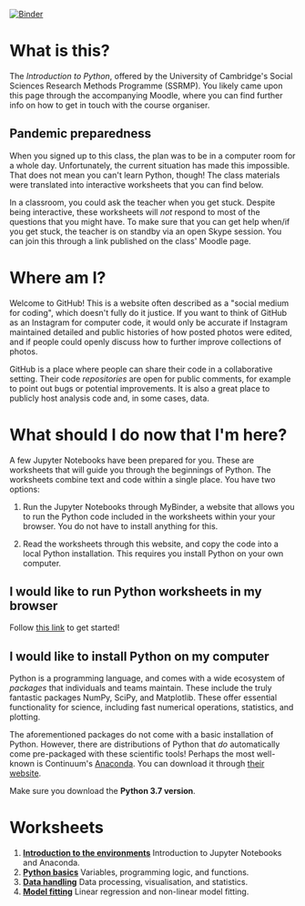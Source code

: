 [![Binder](https://mybinder.org/badge_logo.svg)](https://mybinder.org/v2/gh/esdalmaijer/Cambridge_SSRMP_Python/master)

What is this?
=============

The *Introduction to Python*, offered by the University of Cambridge's Social Sciences Research Methods Programme (SSRMP). You likely came upon this page through the accompanying Moodle, where you can find further info on how to get in touch with the course organiser.

Pandemic preparedness
---------------------

When you signed up to this class, the plan was to be in a computer room for a whole day. Unfortunately, the current situation has made this impossible. That does not mean you can't learn Python, though! The class materials were translated into interactive worksheets that you can find below.

In a classroom, you could ask the teacher when you get stuck. Despite being interactive, these worksheets will _not_ respond to most of the questions that you might have. To make sure that you can get help when/if you get stuck, the teacher is on standby via an open Skype session. You can join this through a link published on the class' Moodle page.


Where am I?
===========

Welcome to GitHub! This is a website often described as a "social medium for coding", which doesn't fully do it justice. If you want to think of GitHub as an Instagram for computer code, it would only be accurate if Instagram maintained detailed and public histories of how posted photos were edited, and if people could openly discuss how to further improve collections of photos.

GitHub is a place where people can share their code in a collaborative setting. Their code _repositories_ are open for public comments, for example to point out bugs or potential improvements. It is also a great place to publicly host analysis code and, in some cases, data.


What should I do now that I'm here?
===================================

A few Jupyter Notebooks have been prepared for you. These are worksheets that will guide you through the beginnings of Python. The worksheets combine text and code within a single place. You have two options:

1. Run the Jupyter Notebooks through MyBinder, a website that allows you to run the Python code included in the worksheets within your your browser. You do not have to install anything for this.

2. Read the worksheets through this website, and copy the code into a local Python installation. This requires you install Python on your own computer.


I would like to run Python worksheets in my browser
---------------------------------------------------

Follow [this link](https://mybinder.org/v2/gh/esdalmaijer/esdalmaijer/Cambridge_SSRMP_python/master) to get started!


I would like to install Python on my computer
---------------------------------------------

Python is a programming language, and comes with a wide ecosystem of _packages_ that individuals and teams maintain. These include the truly fantastic packages NumPy, SciPy, and Matplotlib. These offer essential functionality for science, including fast numerical operations, statistics, and plotting.

The aforementioned packages do not come with a basic installation of Python. However, there are distributions of Python that _do_ automatically come pre-packaged with these scientific tools! Perhaps the most well-known is Continuum's [Anaconda](https://www.youtube.com/watch?v=LDZX4ooRsWs). You can download it through [their website](https://www.anaconda.com/products/individual).

Make sure you download the **Python 3.7 version**.


Worksheets
==========

1. [**Introduction to the environments**](00_welcome_to_anaconda/welcome_to_python.ipynb) Introduction to Jupyter Notebooks and Anaconda.
2. [**Python basics**](01_python_basics/python_basics.ipynb) Variables, programming logic, and functions.
3. [**Data handling**](02_data_handling/data_handling.ipynb) Data processing, visualisation, and statistics.
4. [**Model fitting**](03_model_fitting/model_fitting.ipynb) Linear regression and non-linear model fitting.



